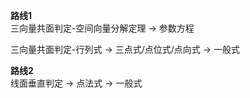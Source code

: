 **路线1**  
三向量共面判定-空间向量分解定理 $\to$ 参数方程  
  
三向量共面判定-行列式 $\to$ 三点式/点位式/点向式 $\to$ 一般式  
  
**路线2**  
线面垂直判定 $\to$ 点法式 $\to$ 一般式  
